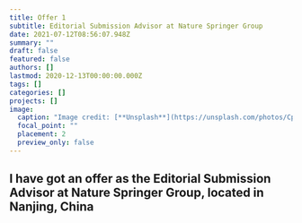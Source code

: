 ```yaml
---
title: Offer 1
subtitle: Editorial Submission Advisor at Nature Springer Group
date: 2021-07-12T08:56:07.948Z
summary: ""
draft: false
featured: false
authors: []
lastmod: 2020-12-13T00:00:00.000Z
tags: []
categories: []
projects: []
image:
  caption: "Image credit: [**Unsplash**](https://unsplash.com/photos/CpkOjOcXdUY)"
  focal_point: ""
  placement: 2
  preview_only: false
---
```

## I have got an offer as the Editorial Submission Advisor at Nature Springer Group, located in Nanjing, China